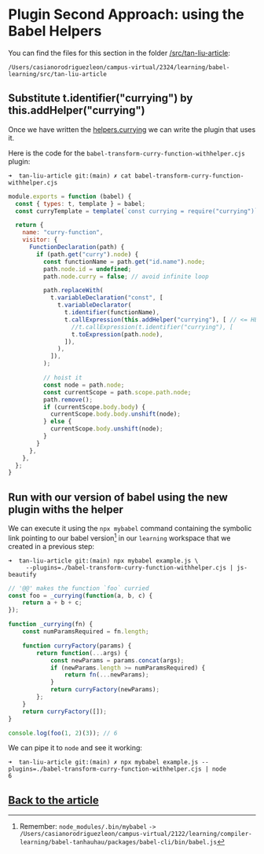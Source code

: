 # Plugin Second Approach: using the Babel Helpers

You can find the files for this section in the folder [/src/tan-liu-article](https://github.com/ULL-ESIT-PL/babel-learning/tree/main/src/tan-liu-article):

```
/Users/casianorodriguezleon/campus-virtual/2324/learning/babel-learning/src/tan-liu-article
```

## Substitute t.identifier("currying") by this.addHelper("currying")

Once we have written the [helpers.currying](https://github.com/ULL-ESIT-PL/babel-tanhauhau/blob/learning/packages/babel-helpers/src/helpers.js#L2168-L2182) we can write the plugin that uses it.

Here is the code for the `babel-transform-curry-function-withhelper.cjs` plugin:

`➜  tan-liu-article git:(main) ✗ cat babel-transform-curry-function-withhelper.cjs`
```js
module.exports = function (babel) {
  const { types: t, template } = babel;
  const curryTemplate = template(`const currying = require("currying")`)();

  return {
    name: "curry-function",
    visitor: {
      FunctionDeclaration(path) {
        if (path.get("curry").node) { 
          const functionName = path.get("id.name").node;
          path.node.id = undefined;
          path.node.curry = false; // avoid infinite loop

          path.replaceWith(
            t.variableDeclaration("const", [
              t.variableDeclarator(
                t.identifier(functionName),
                t.callExpression(this.addHelper("currying"), [ // <= HERE
                  //t.callExpression(t.identifier("currying"), [ 
                  t.toExpression(path.node),
                ]),
              ), 
            ]),
          );

          // hoist it
          const node = path.node;
          const currentScope = path.scope.path.node;
          path.remove();
          if (currentScope.body.body) {
            currentScope.body.body.unshift(node);
          } else {
            currentScope.body.unshift(node);
          }
        }
      },
    },
  };
}
```

## Run with our version of babel using the new plugin withs the helper

We can execute it using the `npx mybabel` command containing the symbolic link pointing 
to our babel version[^symbolicLink] in our `learning` workspace that we created in a previous step:
[^symbolicLink]: Remember: `node_modules/.bin/mybabel` `->` `/Users/casianorodriguezleon/campus-virtual/2122/learning/compiler-learning/babel-tanhauhau/packages/babel-cli/bin/babel.js`

```
➜  tan-liu-article git:(main) npx mybabel example.js \
     --plugins=./babel-transform-curry-function-withhelper.cjs | js-beautify
```  
```js
// '@@' makes the function `foo` curried
const foo = _currying(function(a, b, c) {
    return a + b + c;
});

function _currying(fn) {
    const numParamsRequired = fn.length;

    function curryFactory(params) {
        return function(...args) {
            const newParams = params.concat(args);
            if (newParams.length >= numParamsRequired) {
                return fn(...newParams);
            }
            return curryFactory(newParams);
        };
    }
    return curryFactory([]);
}

console.log(foo(1, 2)(3)); // 6
```

We can pipe it to `node` and see it working:

```
➜  tan-liu-article git:(main) ✗ npx mybabel example.js --plugins=./babel-transform-curry-function-withhelper.cjs | node       
6
```

## [Back to the article](/doc/tan-liu-article.md#testing-the-plugin-second-approach)